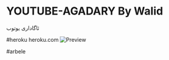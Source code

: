 # YOUTUBE-AGADARY By Walid

ئاگاداری یوتوب

#heroku
heroku.com
![Preview](https://cdn.discordapp.com/attachments/833871627087118397/848531462361972766/DisTube.png)

#arbele

